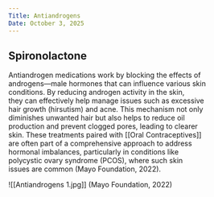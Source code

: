 ```yaml
---
Title: Antiandrogens
Date: October 3, 2025
---
```

## Spironolactone

Antiandrogen medications work by blocking the effects of  
androgens—male hormones that can influence various skin  
conditions. By reducing androgen activity in the skin,  
they can effectively help manage issues such as excessive  
hair growth (hirsutism) and acne. This mechanism not only  
diminishes unwanted hair but also helps to reduce oil  
production and prevent clogged pores, leading to clearer  
skin. These treatments paired with [[Oral Contraceptives]]  
are often part of a comprehensive approach to address  
hormonal imbalances, particularly in conditions like  
polycystic ovary syndrome (PCOS), where such skin  
issues are common (Mayo Foundation, 2022).

![[Antiandrogens 1.jpg]]
(Mayo Foundation, 2022)